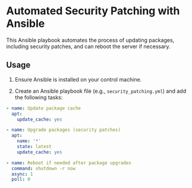 # Automated Security Patching with Ansible

This Ansible playbook automates the process of updating packages, including security patches, and can reboot the server if necessary.

## Usage

1. Ensure Ansible is installed on your control machine.

2. Create an Ansible playbook file (e.g., `security_patching.yml`) and add the following tasks:

```yaml
- name: Update package cache
  apt:
    update_cache: yes

- name: Upgrade packages (security patches)
  apt:
    name: '*'
    state: latest
    update_cache: yes

- name: Reboot if needed after package upgrades
  command: shutdown -r now
  async: 1
  poll: 0

